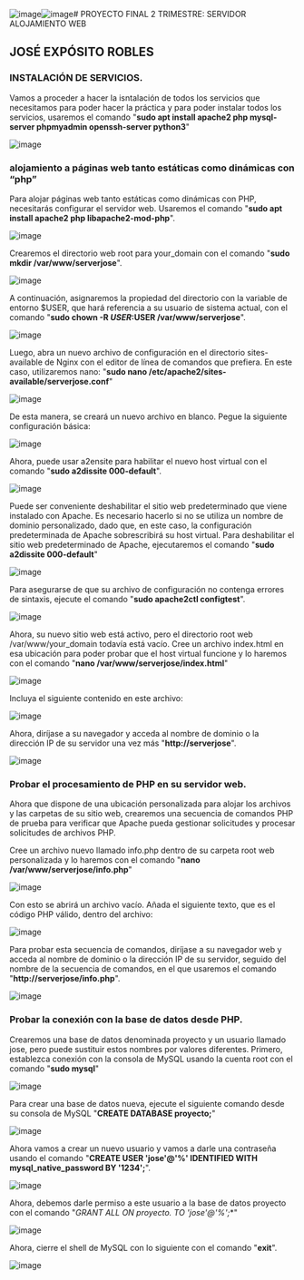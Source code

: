 ![image](https://github.com/Josex02/SREI-ASIR2/assets/91255971/315bc1dd-12b2-4476-9793-eec980a2f27f)![image](https://github.com/Josex02/SREI-ASIR2/assets/91255971/8660a9a7-21cb-4039-b242-82aa310a4dba)# PROYECTO FINAL 2 TRIMESTRE: SERVIDOR ALOJAMIENTO  WEB 

## JOSÉ EXPÓSITO ROBLES

### INSTALACIÓN DE SERVICIOS.

Vamos a proceder a hacer la isntalación de todos los servicios que necesitamos para poder hacer la práctica y para poder instalar todos los servicios, usaremos el comando "**sudo apt install apache2 php mysql-server phpmyadmin openssh-server python3**"

![image](https://github.com/Josex02/SREI-ASIR2/assets/91255971/27fbb0f3-580a-4151-bdbc-448a6ccd3a73)

### alojamiento a páginas web tanto estáticas como dinámicas con “php”

Para alojar páginas web tanto estáticas como dinámicas con PHP, necesitarás configurar el servidor web. Usaremos el comando "**sudo apt install apache2 php libapache2-mod-php**".

![image](https://github.com/Josex02/SREI-ASIR2/assets/91255971/11c6fc32-b65a-452d-9e39-526f60ba1f9f)

Crearemos el directorio web root para your_domain con el comando "**sudo mkdir /var/www/serverjose**".

![image](https://github.com/Josex02/SREI-ASIR2/assets/91255971/ec56e2e5-485c-443e-a56f-51a8364ff968)

A continuación, asignaremos la propiedad del directorio con la variable de entorno $USER, que hará referencia a su usuario de sistema actual, con el comando "**sudo chown -R $USER:$USER /var/www/serverjose**".

![image](https://github.com/Josex02/SREI-ASIR2/assets/91255971/1ba4f3d2-51f3-47ef-9801-e9617acbe7fc)

Luego, abra un nuevo archivo de configuración en el directorio sites-available de Nginx con el editor de línea de comandos que prefiera. En este caso, utilizaremos nano: "**sudo nano /etc/apache2/sites-available/serverjose.conf**"

![image](https://github.com/Josex02/SREI-ASIR2/assets/91255971/3f228249-f977-4a3f-a8c1-a9054fb66960)

De esta manera, se creará un nuevo archivo en blanco. Pegue la siguiente configuración básica:

![image](https://github.com/Josex02/SREI-ASIR2/assets/91255971/870bf1f9-3f86-4e1d-bc51-625b4cff4f61)

Ahora, puede usar a2ensite para habilitar el nuevo host virtual con el comando "**sudo a2dissite 000-default**".

![image](https://github.com/Josex02/SREI-ASIR2/assets/91255971/4daf3136-7373-45a1-b2b4-32ab94864b8d)

Puede ser conveniente deshabilitar el sitio web predeterminado que viene instalado con Apache. Es necesario hacerlo si no se utiliza un nombre de dominio personalizado, dado que, en este caso, la configuración predeterminada de Apache sobrescribirá su host virtual. Para deshabilitar el sitio web predeterminado de Apache, ejecutaremos el comando "**sudo a2dissite 000-default**"

![image](https://github.com/Josex02/SREI-ASIR2/assets/91255971/381daad7-c984-4ce3-a028-3bc0f6515ef9)

Para asegurarse de que su archivo de configuración no contenga errores de sintaxis, ejecute el comando "**sudo apache2ctl configtest**".

![image](https://github.com/Josex02/SREI-ASIR2/assets/91255971/ddcf4657-7c1c-4ee3-a6ec-56ca69b7a26c)

Ahora, su nuevo sitio web está activo, pero el directorio root web /var/www/your_domain todavía está vacío. Cree un archivo index.html en esa ubicación para poder probar que el host virtual funcione y lo haremos con el comando "**nano /var/www/serverjose/index.html**"

![image](https://github.com/Josex02/SREI-ASIR2/assets/91255971/4a47f32a-2194-4cb1-b20f-2e461edf15e9)

Incluya el siguiente contenido en este archivo:

![image](https://github.com/Josex02/SREI-ASIR2/assets/91255971/5f87d78a-7ddf-49ed-a3f0-efee0f8b07dd)

Ahora, diríjase a su navegador y acceda al nombre de dominio o la dirección IP de su servidor una vez más "**http://serverjose**".

![image](https://github.com/Josex02/SREI-ASIR2/assets/91255971/bceab21a-a1f8-4e4a-91f8-6acc045d5253)

### Probar el procesamiento de PHP en su servidor web.

Ahora que dispone de una ubicación personalizada para alojar los archivos y las carpetas de su sitio web, crearemos una secuencia de comandos PHP de prueba para verificar que Apache pueda gestionar solicitudes y procesar solicitudes de archivos PHP.

Cree un archivo nuevo llamado info.php dentro de su carpeta root web personalizada y lo haremos con el comando "**nano /var/www/serverjose/info.php**"

![image](https://github.com/Josex02/SREI-ASIR2/assets/91255971/55c51855-c023-433a-932a-c5fdeced7b9f)

Con esto se abrirá un archivo vacío. Añada el siguiente texto, que es el código PHP válido, dentro del archivo:

![image](https://github.com/Josex02/SREI-ASIR2/assets/91255971/43a35676-17ba-45de-b4b6-54c9fa766b7c)

Para probar esta secuencia de comandos, diríjase a su navegador web y acceda al nombre de dominio o la dirección IP de su servidor, seguido del nombre de la secuencia de comandos, en el que usaremos el comando "**http://serverjose/info.php**".

![image](https://github.com/Josex02/SREI-ASIR2/assets/91255971/26683983-d87c-405d-9b63-a917a3fba7b8)

### Probar la conexión con la base de datos desde PHP.

Crearemos una base de datos denominada proyecto y un usuario llamado jose, pero puede sustituir estos nombres por valores diferentes.
Primero, establezca conexión con la consola de MySQL usando la cuenta root con el comando "**sudo mysql**"

![image](https://github.com/Josex02/SREI-ASIR2/assets/91255971/fc5835e4-3b48-41b8-9072-520e95d5bf3b)

Para crear una base de datos nueva, ejecute el siguiente comando desde su consola de MySQL "**CREATE DATABASE proyecto;**"

![image](https://github.com/Josex02/SREI-ASIR2/assets/91255971/977f59f1-1efd-4f0e-a8c3-4b48aa1b0988)

Ahora vamos a crear un nuevo usuario y vamos a darle una contraseña usando el comando "**CREATE USER 'jose'@'%' IDENTIFIED WITH mysql_native_password BY '1234';**".

![image](https://github.com/Josex02/SREI-ASIR2/assets/91255971/4065393e-81ef-42fb-8d8e-162dd36dd9d5)

Ahora, debemos darle permiso a este usuario a la base de datos proyecto con el comando "**GRANT ALL ON proyecto.* TO 'jose'@'%';**"

![image](https://github.com/Josex02/SREI-ASIR2/assets/91255971/9a29324f-c7a7-4024-89a8-e21c2c80f62e)

Ahora, cierre el shell de MySQL con lo siguiente con el comando "**exit**".

![image](https://github.com/Josex02/SREI-ASIR2/assets/91255971/0f00c58a-76dc-46ce-9fa8-3c4a94733de9)




















